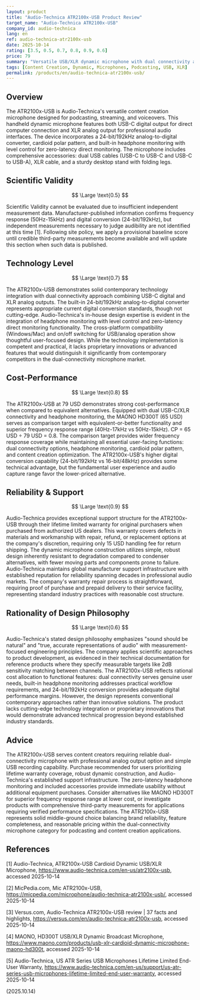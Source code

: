 ```yaml
---
layout: product
title: "Audio-Technica ATR2100x-USB Product Review"
target_name: "Audio-Technica ATR2100x-USB"
company_id: audio-technica
lang: en
ref: audio-technica-atr2100x-usb
date: 2025-10-14
rating: [3.5, 0.5, 0.7, 0.8, 0.9, 0.6]
price: 79
summary: "Versatile USB/XLR dynamic microphone with dual connectivity and robust build quality, though lacking comprehensive performance measurements for complete scientific evaluation."
tags: [Content Creation, Dynamic, Microphones, Podcasting, USB, XLR]
permalink: /products/en/audio-technica-atr2100x-usb/
---
```

## Overview

The ATR2100x-USB is Audio-Technica's versatile content creation microphone designed for podcasting, streaming, and voiceovers. This handheld dynamic microphone features both USB-C digital output for direct computer connection and XLR analog output for professional audio interfaces. The device incorporates a 24-bit/192kHz analog-to-digital converter, cardioid polar pattern, and built-in headphone monitoring with level control for zero-latency direct monitoring. The microphone includes comprehensive accessories: dual USB cables (USB-C to USB-C and USB-C to USB-A), XLR cable, and a sturdy desktop stand with folding legs.

## Scientific Validity

$$ \Large \text{0.5} $$

Scientific Validity cannot be evaluated due to insufficient independent measurement data. Manufacturer-published information confirms frequency response (50Hz-15kHz) and digital conversion (24-bit/192kHz), but independent measurements necessary to judge audibility are not identified at this time [1]. Following site policy, we apply a provisional baseline score until credible third-party measurements become available and will update this section when such data is published.

## Technology Level

$$ \Large \text{0.7} $$

The ATR2100x-USB demonstrates solid contemporary technology integration with dual connectivity approach combining USB-C digital and XLR analog outputs. The built-in 24-bit/192kHz analog-to-digital converter represents appropriate current digital conversion standards, though not cutting-edge. Audio-Technica's in-house design expertise is evident in the integration of headphone monitoring with level control and zero-latency direct monitoring functionality. The cross-platform compatibility (Windows/Mac) and on/off switching for USB/analog operation show thoughtful user-focused design. While the technology implementation is competent and practical, it lacks proprietary innovations or advanced features that would distinguish it significantly from contemporary competitors in the dual-connectivity microphone market.

## Cost-Performance

$$ \Large \text{0.8} $$

The ATR2100x-USB at 79 USD demonstrates strong cost-performance when compared to equivalent alternatives. Equipped with dual USB-C/XLR connectivity and headphone monitoring, the MAONO HD300T (65 USD) serves as comparison target with equivalent-or-better functionality and superior frequency response range (40Hz-17kHz vs 50Hz-15kHz). CP = 65 USD ÷ 79 USD = 0.8. The comparison target provides wider frequency response coverage while maintaining all essential user-facing functions: dual connectivity options, headphone monitoring, cardioid polar pattern, and content creation optimization. The ATR2100x-USB's higher digital conversion capability (24-bit/192kHz vs 16-bit/48kHz) provides some technical advantage, but the fundamental user experience and audio capture range favor the lower-priced alternative.

## Reliability & Support

$$ \Large \text{0.9} $$

Audio-Technica provides exceptional support structure for the ATR2100x-USB through their lifetime limited warranty for original purchasers when purchased from authorized US dealers. This warranty covers defects in materials and workmanship with repair, refund, or replacement options at the company's discretion, requiring only 15 USD handling fee for return shipping. The dynamic microphone construction utilizes simple, robust design inherently resistant to degradation compared to condenser alternatives, with fewer moving parts and components prone to failure. Audio-Technica maintains global manufacturer support infrastructure with established reputation for reliability spanning decades in professional audio markets. The company's warranty repair process is straightforward, requiring proof of purchase and prepaid delivery to their service facility, representing standard industry practices with reasonable cost structure.

## Rationality of Design Philosophy

$$ \Large \text{0.6} $$

Audio-Technica's stated design philosophy emphasizes "sound should be natural" and "true, accurate representations of audio" with measurement-focused engineering principles. The company applies scientific approaches to product development, as evidenced in their technical documentation for reference products where they specify measurable targets like 2dB sensitivity matching between channels. The ATR2100x-USB reflects rational cost allocation to functional features: dual connectivity serves genuine user needs, built-in headphone monitoring addresses practical workflow requirements, and 24-bit/192kHz conversion provides adequate digital performance margins. However, the design represents conventional contemporary approaches rather than innovative solutions. The product lacks cutting-edge technology integration or proprietary innovations that would demonstrate advanced technical progression beyond established industry standards.

## Advice

The ATR2100x-USB serves content creators requiring reliable dual-connectivity microphone with professional analog output option and simple USB recording capability. Purchase recommended for users prioritizing lifetime warranty coverage, robust dynamic construction, and Audio-Technica's established support infrastructure. The zero-latency headphone monitoring and included accessories provide immediate usability without additional equipment purchases. Consider alternatives like MAONO HD300T for superior frequency response range at lower cost, or investigate products with comprehensive third-party measurements for applications requiring verified performance specifications. The ATR2100x-USB represents solid middle-ground choice balancing brand reliability, feature completeness, and reasonable pricing within the dual-connectivity microphone category for podcasting and content creation applications.

## References

[1] Audio-Technica, ATR2100x-USB Cardioid Dynamic USB/XLR Microphone, https://www.audio-technica.com/en-us/atr2100x-usb, accessed 2025-10-14

[2] MicPedia.com, Mic ATR2100x-USB, https://micpedia.com/microphone/audio-technica-atr2100x-usb/, accessed 2025-10-14

[3] Versus.com, Audio-Technica ATR2100x-USB review | 37 facts and highlights, https://versus.com/en/audio-technica-atr2100x-usb, accessed 2025-10-14

[4] MAONO, HD300T USB/XLR Dynamic Broadcast Microphone, https://www.maono.com/products/usb-xlr-cardioid-dynamic-microphone-maono-hd300t, accessed 2025-10-14

[5] Audio-Technica, US ATR Series USB Microphones Lifetime Limited End-User Warranty, https://www.audio-technica.com/en-us/support/us-atr-series-usb-microphones-lifetime-limited-end-user-warranty, accessed 2025-10-14

(2025.10.14)